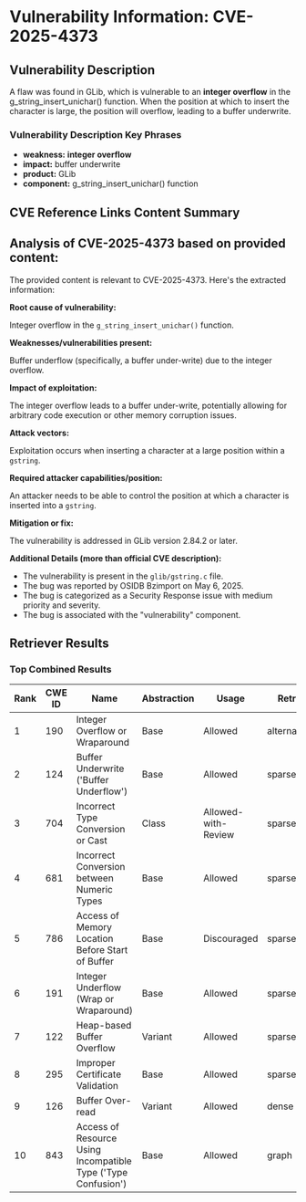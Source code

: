 # Vulnerability Information: CVE-2025-4373

## Vulnerability Description
A flaw was found in GLib, which is vulnerable to an **integer overflow** in the g_string_insert_unichar() function. When the position at which to insert the character is large, the position will overflow, leading to a buffer underwrite.

### Vulnerability Description Key Phrases
- **weakness:** **integer overflow**
- **impact:** buffer underwrite
- **product:** GLib
- **component:** g_string_insert_unichar() function

## CVE Reference Links Content Summary
## Analysis of CVE-2025-4373 based on provided content:

The provided content is relevant to CVE-2025-4373. Here's the extracted information:

**Root cause of vulnerability:**

Integer overflow in the `g_string_insert_unichar()` function.

**Weaknesses/vulnerabilities present:**

Buffer underflow (specifically, a buffer under-write) due to the integer overflow.

**Impact of exploitation:**

The integer overflow leads to a buffer under-write, potentially allowing for arbitrary code execution or other memory corruption issues.

**Attack vectors:**

Exploitation occurs when inserting a character at a large position within a `gstring`.

**Required attacker capabilities/position:**

An attacker needs to be able to control the position at which a character is inserted into a `gstring`.

**Mitigation or fix:**

The vulnerability is addressed in GLib version 2.84.2 or later.

**Additional Details (more than official CVE description):**

*   The vulnerability is present in the `glib/gstring.c` file.
*   The bug was reported by OSIDB Bzimport on May 6, 2025.
*   The bug is categorized as a Security Response issue with medium priority and severity.
*   The bug is associated with the "vulnerability" component.

## Retriever Results

### Top Combined Results

| Rank | CWE ID | Name | Abstraction | Usage  | Retrievers | Individual Scores |
|------|--------|------|-------------|-------|------------|-------------------|
| 1 | 190 | Integer Overflow or Wraparound | Base | Allowed | alternate_terms | 0.800 |
| 2 | 124 | Buffer Underwrite ('Buffer Underflow') | Base | Allowed | sparse | 0.315 |
| 3 | 704 | Incorrect Type Conversion or Cast | Class | Allowed-with-Review | sparse | 0.280 |
| 4 | 681 | Incorrect Conversion between Numeric Types | Base | Allowed | sparse | 0.280 |
| 5 | 786 | Access of Memory Location Before Start of Buffer | Base | Discouraged | sparse | 0.279 |
| 6 | 191 | Integer Underflow (Wrap or Wraparound) | Base | Allowed | sparse | 0.278 |
| 7 | 122 | Heap-based Buffer Overflow | Variant | Allowed | sparse | 0.277 |
| 8 | 295 | Improper Certificate Validation | Base | Allowed | sparse | 0.275 |
| 9 | 126 | Buffer Over-read | Variant | Allowed | dense | 0.526 |
| 10 | 843 | Access of Resource Using Incompatible Type ('Type Confusion') | Base | Allowed | graph | 0.002 |

